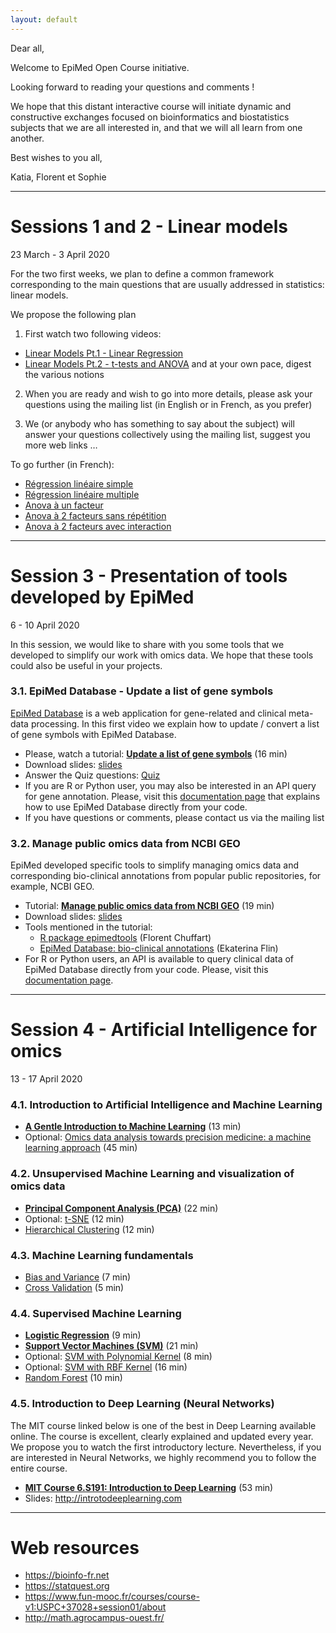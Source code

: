 ```yaml
---
layout: default
---
```


Dear all, 

Welcome to EpiMed Open Course initiative.

Looking forward to reading your questions and comments !

We hope that this distant interactive course will initiate dynamic and constructive exchanges focused on bioinformatics and biostatistics subjects that we are all interested in, and that we will all learn from one another.

Best wishes to you all,

Katia, Florent et Sophie

* * *

# Sessions 1 and 2 - Linear models

23 March - 3 April 2020

For the two first weeks, we plan to define a common framework corresponding to the main questions that are usually addressed in statistics: linear models.

We propose the following plan
1. First watch two following videos: 
 -  <a href="https://www.youtube.com/watch?v=nk2CQITm_eo" target="_blank">Linear Models Pt.1 - Linear Regression</a>
 -  <a href="https://www.youtube.com/watch?v=NF5_btOaCig" target="_blank">Linear Models Pt.2 - t-tests and ANOVA</a> 
and at your own pace, digest the various notions
 
2. When you are ready and wish to go into more details, please ask your questions using the mailing list (in English or in French, as you prefer)

3. We (or anybody who has something to say about the subject) will answer your questions collectively using the mailing list, suggest you more web links …

To go further (in French): 

- <a href="https://www.youtube.com/watch?v=OcWpu9NuyEI" target="_blank">Régression linéaire simple          </a> 
- <a href="https://www.youtube.com/watch?v=_Mbmf3HbMCc" target="_blank">Régression linéaire multiple        </a> 
- <a href="https://www.youtube.com/watch?v=M70yMVlQbUs" target="_blank">Anova à un facteur                  </a>
- <a href="https://www.youtube.com/watch?v=bpM_PL2RVcY" target="_blank">Anova à 2 facteurs sans répétition  </a> 
- <a href="https://www.youtube.com/watch?v=65sUYrDRFKU" target="_blank">Anova à 2 facteurs avec interaction </a>


* * *

# Session 3 - Presentation of tools developed by EpiMed

6 - 10 April 2020

In this session, we would like to share with you some tools that we developed to simplify our work with omics data. We hope that these tools could also be useful in your projects.

### 3.1. EpiMed Database - Update a list of gene symbols

<a href="http://epimed.univ-grenoble-alpes.fr/database/" target="_blank">EpiMed Database</a> is a web application for gene-related and clinical meta-data processing. In this first video we explain how to update / convert a list of gene symbols with EpiMed Database.

* Please, watch a tutorial: <a href="https://youtu.be/QBXUFVdreMk" target="_blank">**Update a list of gene symbols**</a> (16 min)
* Download slides: <a href="http://epimed.univ-grenoble-alpes.fr/downloads/epimed_open_course/EpiMed_Open_Course_update_gene_symbols_with_EpiMed_database.pdf" target="_blank">slides</a>
* Answer the Quiz questions: <a href="https://docs.google.com/forms/d/e/1FAIpQLSdtkCynPExJo3oFhmtnE-9Iwgx3SBI8zCXCREWshm6saKV1tQ/viewform?vc=0&c=0&w=1" target="_blank">Quiz</a>
* If you are R or Python user, you may also be interested in an API query for gene annotation. Please, visit this <a href="http://epimed.univ-grenoble-alpes.fr/database/apiQueryGenes" target="_blank">documentation page</a> that explains how to use EpiMed Database directly from your code. 
* If you have questions or comments, please contact us via the mailing list

### 3.2. Manage public omics data from NCBI GEO

EpiMed developed specific tools to simplify managing omics data and corresponding bio-clinical annotations from popular public repositories, for example, NCBI GEO.

* Tutorial: <a href="https://youtu.be/lSEifh6JoCA" target="_blank">**Manage public omics data from NCBI GEO**</a> (19 min)
* Download slides: <a href="http://epimed.univ-grenoble-alpes.fr/downloads/epimed_open_course/EpiMed_Open_Course_manage_omics_data_from_NCBI_GEO.pdf" target="_blank">slides</a>
* Tools mentioned in the tutorial:
	- <a href="https://github.com/fchuffar/epimedtools" target="_blank">R package epimedtools</a> (Florent Chuffart)
	- <a href="http://epimed.univ-grenoble-alpes.fr/database/series" target="_blank">EpiMed Database: bio-clinical annotations</a> (Ekaterina Flin)
* For R or Python users, an API is available to query clinical data of EpiMed Database directly from your code. Please, visit this <a href="http://epimed.univ-grenoble-alpes.fr/database/apiQuerySamples" target="_blank">documentation page</a>. 

* * *

# Session 4 - Artificial Intelligence for omics

13 - 17 April 2020

### 4.1. Introduction to Artificial Intelligence and Machine Learning
* <a href="https://www.youtube.com/watch?v=Gv9_4yMHFhI" target="_blank">**A Gentle Introduction to Machine Learning**</a> (13 min)
* Optional: <a href="https://www.youtube.com/watch?v=mWlxpvsli0s" target="_blank">Omics data analysis towards precision medicine: a machine learning approach</a> (45 min)

### 4.2. Unsupervised Machine Learning and visualization of omics data
* <a href="https://www.youtube.com/watch?v=FgakZw6K1QQ" target="_blank">**Principal Component Analysis (PCA)**</a> (22 min)
* Optional: <a href="https://www.youtube.com/watch?v=NEaUSP4YerM" target="_blank">t-SNE</a> (12 min)
* <a href="https://www.youtube.com/watch?v=7xHsRkOdVwo" target="_blank">Hierarchical Clustering</a> (12 min)

### 4.3. Machine Learning fundamentals
* <a href="https://www.youtube.com/watch?v=EuBBz3bI-aA" target="_blank">Bias and Variance</a> (7 min)
* <a href="https://www.youtube.com/watch?v=fSytzGwwBVw" target="_blank">Cross Validation</a> (5 min)

### 4.4. Supervised Machine Learning
* <a href="https://www.youtube.com/watch?v=yIYKR4sgzI8" target="_blank">**Logistic Regression**</a> (9 min)
* <a href="https://www.youtube.com/watch?v=efR1C6CvhmE" target="_blank">**Support Vector Machines (SVM)**</a> (21 min)
* Optional: <a href="https://www.youtube.com/watch?v=Toet3EiSFcM" target="_blank">SVM with Polynomial Kernel</a> (8 min)
* Optional: <a href="https://www.youtube.com/watch?v=Qc5IyLW_hns" target="_blank">SVM with RBF Kernel</a> (16 min)
* <a href="https://www.youtube.com/watch?v=J4Wdy0Wc_xQ" target="_blank">Random Forest</a> (10 min)

### 4.5. Introduction to Deep Learning (Neural Networks)

The MIT course linked below is one of the best in Deep Learning available online. The course is excellent, clearly explained and updated every year. We propose you to watch the first introductory lecture. Nevertheless, if you are interested in Neural Networks, we highly recommend you to follow the entire course. 

* <a href="https://www.youtube.com/watch?v=njKP3FqW3Sk" target="_blank">**MIT Course 6.S191: Introduction to Deep Learning**</a> (53 min)
* Slides: <a href="http://introtodeeplearning.com" target="_blank">http://introtodeeplearning.com</a>

* * *


# Web resources

- https://bioinfo-fr.net 
- https://statquest.org 
- https://www.fun-mooc.fr/courses/course-v1:USPC+37028+session01/about 
- http://math.agrocampus-ouest.fr/ 
